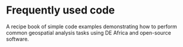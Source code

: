 # Frequently used code

A recipe book of simple code examples demonstrating how to perform common geospatial analysis tasks using DE Africa and open-source software.
